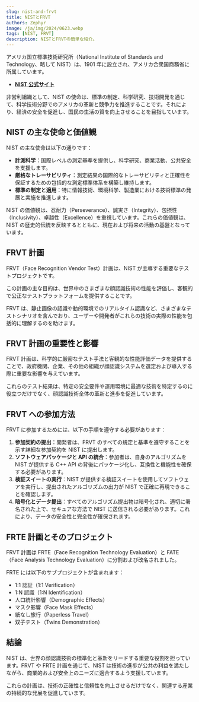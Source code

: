 ```yaml
---
slug: nist-and-frvt
title: NISTとFRVT
authors: Zephyr
image: /ja/img/2024/0623.webp
tags: [NIST, FRVT]
description: NISTとFRVTの簡単な紹介。
---
```


アメリカ国立標準技術研究所（National Institute of Standards and Technology、略して NIST）は、1901 年に設立され、アメリカ合衆国商務省に所属しています。

- [**NIST 公式サイト**](https://www.nist.gov/)

非営利組織として、NIST の使命は、標準の制定、科学研究、技術開発を通じて、科学技術分野でのアメリカの革新と競争力を推進することです。それにより、経済の安全を促進し、国民の生活の質を向上させることを目指しています。

<!-- truncate -->

## NIST の主な使命と価値観

NIST の主な使命は以下の通りです：

- **計測科学**：国際レベルの測定基準を提供し、科学研究、商業活動、公共安全を支援します。
- **厳格なトレーサビリティ**：測定結果の国際的なトレーサビリティと正確性を保証するための包括的な測定標準体系を構築し維持します。
- **標準の制定と適用**：特に情報技術、環境科学、製造業における技術標準の発展と実施を推進します。

NIST の価値観は、忍耐力（Perseverance）、誠実さ（Integrity）、包摂性（Inclusivity）、卓越性（Excellence）を重視しています。これらの価値観は、NIST の歴史的伝統を反映するとともに、現在および将来の活動の基盤となっています。

## FRVT 計画

FRVT（Face Recognition Vendor Test）計画は、NIST が主導する重要なテストプロジェクトです。

この計画の主な目的は、世界中のさまざまな顔認識技術の性能を評価し、客観的で公正なテストプラットフォームを提供することです。

FRVT は、静止画像の認識や動的環境でのリアルタイム認識など、さまざまなテストシナリオを含んでおり、ユーザーや開発者がこれらの技術の実際の性能を包括的に理解するのを助けます。

## FRVT 計画の重要性と影響

FRVT 計画は、科学的に厳密なテスト手法と客観的な性能評価データを提供することで、政府機関、企業、その他の組織が顔認識システムを選定および導入する際に重要な影響を与えています。

これらのテスト結果は、特定の安全要件や運用環境に最適な技術を特定するのに役立つだけでなく、顔認識技術全体の革新と進歩を促進しています。

## FRVT への参加方法

FRVT に参加するためには、以下の手順を遵守する必要があります：

1. **参加契約の提出**：開発者は、FRVT のすべての規定と基準を遵守することを示す詳細な参加契約を NIST に提出します。
2. **ソフトウェアパッケージと API の統合**：参加者は、自身のアルゴリズムを NIST が提供する C++ API の背後にパッケージ化し、互換性と機能性を確保する必要があります。
3. **検証スイートの実行**：NIST が提供する検証スイートを使用してソフトウェアを実行し、提出されたアルゴリズムの出力が NIST で正確に再現できることを確認します。
4. **暗号化とデータ提出**：すべてのアルゴリズム提出物は暗号化され、適切に署名された上で、セキュアな方法で NIST に送信される必要があります。これにより、データの安全性と完全性が確保されます。

## FRTE 計画とそのプロジェクト

FRVT 計画は FRTE（Face Recognition Technology Evaluation）と FATE（Face Analysis Technology Evaluation）に分割および改名されました。

FRTE には以下のサブプロジェクトが含まれます：

- 1:1 認証（1:1 Verification）
- 1:N 認識（1:N Identification）
- 人口統計影響（Demographic Effects）
- マスク影響（Face Mask Effects）
- 紙なし旅行（Paperless Travel）
- 双子テスト（Twins Demonstration）

## 結論

NIST は、世界の顔認識技術の標準化と革新をリードする重要な役割を担っています。FRVT や FRTE 計画を通じて、NIST は技術の進歩が公共の利益を満たしながら、商業的および安全上のニーズに適合するよう支援しています。

これらの計画は、技術の正確性と信頼性を向上させるだけでなく、関連する産業の持続的な発展を促進しています。
